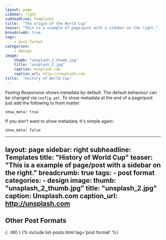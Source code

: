 ```yaml
---
layout: page
sidebar: right
subheadline: Templates
title:  "The origin of the World Cup"
teaser: "This is a example of page/post with a sidebar on the right."
breadcrumb: true
tags:
    - post format
categories:
    - design
image:
    thumb: "unsplash_2_thumb.jpg"
    title: "unsplash_2.jpg"
    caption: Unsplash.com
    caption_url: http://unsplash.com
title:  "History of World Cup"
---
```

*Feeling Responsive* shows metadata by default. The default behaviour can be changed via `config.yml`. To show metadata at the end of a page/post just add the following to front matter:

~~~
show_meta: true
~~~

If you don't want to show metadata, it's simple again:

~~~
show_meta: false
~~~
---
layout: page
sidebar: right
subheadline: Templates
title:  "History of World Cup"
teaser: "This is a example of page/post with a sidebar on the right."
breadcrumb: true
tags:
    - post format
categories:
    - design
image:
    thumb: "unsplash_2_thumb.jpg"
    title: "unsplash_2.jpg"
    caption: Unsplash.com
    caption_url: http://unsplash.com
---

## Other Post Formats
{: .t60 }
{% include list-posts.html tag='post format' %}
